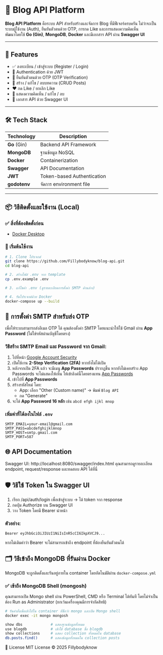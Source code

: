 # 📘 Blog API Platform

**Blog API Platform** คือระบบ API สำหรับสร้างและจัดการ Blog ที่มีฟีเจอร์ครบครัน ไม่ว่าจะเป็นระบบผู้ใช้งาน (Auth), ยืนยันตัวตนด้วย OTP, การกด Like และการแสดงความคิดเห็น  
พัฒนาโดยใช้ **Go (Gin)**, **MongoDB**, **Docker** และมีเอกสาร API ผ่าน **Swagger UI**

---

## 🚀 Features

- ✅ ลงทะเบียน / เข้าสู่ระบบ (Register / Login)
- 🔐 Authentication ด้วย JWT
- 🔑 ยืนยันตัวตนด้วย OTP (OTP Verification)
- 📝 สร้าง / แก้ไข / ลบบทความ (CRUD Posts)
- ❤️ กด Like / ยกเลิก Like
- 💬 แสดงความคิดเห็น / แก้ไข / ลบ
- 📖 เอกสาร API ด้วย Swagger UI

---

## 🛠️ Tech Stack

| Technology          | Description              |
|---------------------|--------------------------|
| **Go** (Gin)        | Backend API Framework    |
| **MongoDB**         | ฐานข้อมูล NoSQL         |
| **Docker**          | Containerization         |
| **Swagger**         | API Documentation        |
| **JWT**             | Token-based Authentication |
| **godotenv**        | จัดการ environment file |

---

## 📦 วิธีติดตั้งและใช้งาน (Local)

### ✅ สิ่งที่ต้องติดตั้งก่อน

- [Docker Desktop](https://www.docker.com/products/docker-desktop)

### 🧪 เริ่มต้นใช้งาน

```bash
# 1. Clone โปรเจกต์
git clone https://github.com/Fillybodyknow/blog-api.git
cd blog-api

# 2. สร้างไฟล์ .env จาก template
cp .env.example .env

# 3. แก้ไขค่า .env (ดูรายละเอียดการตั้งค่า SMTP ด้านล่าง)

# 4. รันโปรเจกต์ด้วย Docker
docker-compose up --build
```

## 📧 การตั้งค่า SMTP สำหรับส่ง OTP

เพื่อให้ระบบสามารถส่งอีเมล OTP ได้ คุณต้องตั้งค่า SMTP โดยแนะนำให้ใช้ Gmail ผ่าน **App Password** (ไม่ใช่รหัสผ่านบัญชีโดยตรง)

### วิธีสร้าง SMTP Email และ Password จาก Gmail:

1. ไปที่หน้า [Google Account Security](https://myaccount.google.com/security)
2. เปิดใช้งาน **2-Step Verification (2FA)** หากยังไม่ได้เปิด
3. หลังจากเปิด 2FA แล้ว จะมีเมนู **App Passwords** ปรากฏขึ้น หากยังไม่เคยสร้าง App Passwords จะไม่แสดงให้เห็น ให้เข้าลิงค์นี้โดยตรงแทน [App Passwords](https://myaccount.google.com/apppasswords)
4. เข้าไปที่ **App Passwords**
5. สร้างรหัสใหม่ โดย:
   - App: เลือก "Other (Custom name)" → พิมพ์ `Blog API`
   - กด "Generate"
6. จะได้ **App Password 16 หลัก** เช่น `abcd efgh ijkl mnop`

### เพิ่มค่าที่ได้ลงในไฟล์ `.env`

```env
SMTP_EMAIL=your-email@gmail.com
SMTP_PASS=abcdefghijklmnop
SMTP_HOST=smtp.gmail.com
SMTP_PORT=587
```

## 🌐 API Documentation
Swagger UI: http://localhost:8080/swagger/index.html
คุณสามารถดูรายละเอียด endpoint, request/response และทดสอบ API ได้ที่นี่

## 🛡 วิธีใช้ Token ใน Swagger UI
1. เรียก /api/auth/login เพื่อเข้าสู่ระบบ → ได้ token จาก response
2. กดปุ่ม Authorize บน Swagger UI
3. วาง Token โดยมี Bearer นำหน้า

### ตัวอย่าง:

```Authorize
Bearer eyJhbGciOiJIUzI1NiIsInR5cCI6IkpXVCJ9...
```
หากไม่เติมคำว่า Bearer จะไม่สามารถเข้าถึง endpoint ที่ต้องยืนยันตัวตนได้

## 🗂 วิธีเข้าถึง MongoDB ที่รันผ่าน Docker

MongoDB จะถูกติดตั้งและรันอยู่ภายใน container โดยอัตโนมัติผ่าน `docker-compose.yml`

### ✅ เข้าถึง MongoDB Shell (mongosh)

คุณสามารถเปิด Mongo shell ผ่าน PowerShell, CMD หรือ Terminal ได้ทันที โดยไม่จำเป็นต้อง Run as Administrator (ยกเว้นเครื่องคุณมีการจำกัดสิทธิ)

```bash
# รันคำสั่งเพื่อเข้าไปใน container ที่ชื่อว่า mongo และเปิด Mongo shell
docker exec -it mongo mongosh

show dbs             # แสดงฐานข้อมูลทั้งหมด
use blogdb           # เข้าใช้ database ชื่อ blogdb
show collections     # แสดง collection ทั้งหมดใน database
db.posts.find()      # แสดงข้อมูลทั้งหมดใน collection posts
```

📄 License
MIT License © 2025 Fillybodyknow
